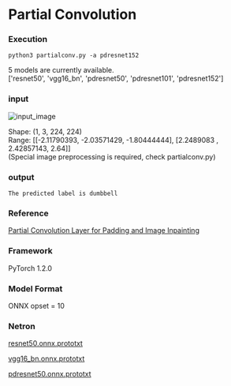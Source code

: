 # Partial Convolution

### Execution
```shell script
python3 partialconv.py -a pdresnet152
```
5 models are currently available.  
['resnet50', 'vgg16_bn', 'pdresnet50', 'pdresnet101', 'pdresnet152']


### input
![input_image](https://github.com/sngyo/ailia-models/blob/master/partialconv/test_5735.JPEG)

Shape: (1, 3, 224, 224)   
Range: [[-2.11790393, -2.03571429, -1.80444444], [2.2489083 , 2.42857143, 2.64]]  
(Special image preprocessing is required, check partialconv.py)



### output
```
The predicted label is dumbbell
```

### Reference
[Partial Convolution Layer for Padding and Image Inpainting](https://github.com/NVIDIA/partialconv)

### Framework

PyTorch 1.2.0

### Model Format
ONNX opset = 10 

### Netron

[resnet50.onnx.prototxt](https://lutzroeder.github.io/netron/?url=https://storage.googleapis.com/ailia-models/partialconv/resnet50.onnx.prototxt)

[vgg16_bn.onnx.prototxt](https://lutzroeder.github.io/netron/?url=https://storage.googleapis.com/ailia-models/partialconv/vgg16_bn.onnx.prototxt)

[pdresnet50.onnx.prototxt](https://lutzroeder.github.io/netron/?url=https://storage.googleapis.com/ailia-models/partialconv/pdresnet50.onnx.prototxt)

